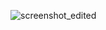 ![screenshot_edited](https://github.com/user-attachments/assets/bef2dec1-bc9d-4a52-9ff5-48088f13e2b2)
